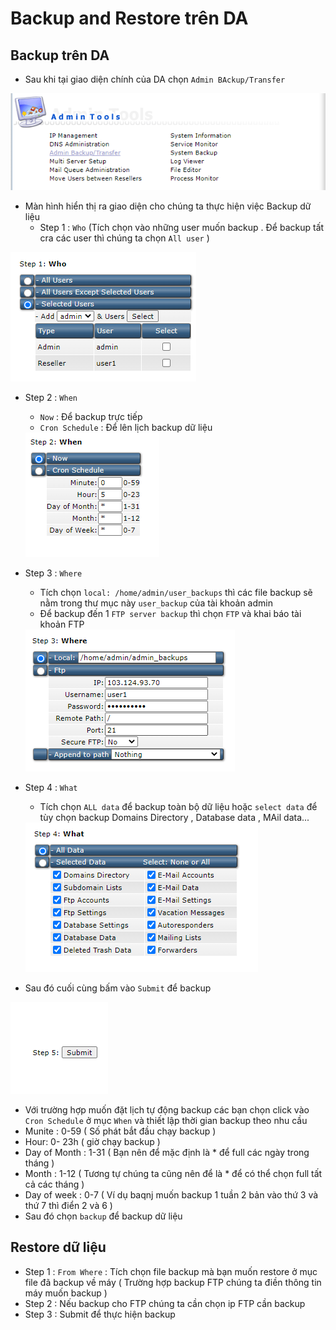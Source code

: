 # Backup and Restore trên DA 
## Backup trên DA 

- Sau khi tại giao diện chính của DA chọn `Admin BAckup/Transfer` 

<img src="/DirectAdmin/BAckup and Transfer/1.png">

- Màn hình hiển thị ra giao diện cho chúng ta thực hiện việc Backup dữ liệu 
  - Step 1 : `Who` (Tích chọn vào những user muốn backup . Để backup tất cra các user thì chúng ta chọn `All user` )

 <img src="/DirectAdmin/BAckup and Transfer/2.png"> 

  - Step 2 : `When` 
    - `Now` : Để backup trực tiếp 
    - `Cron Schedule` : Để lên lịch backup dữ liệu 

    <img src="/DirectAdmin/BAckup and Transfer/3.png">

  - Step 3 : `Where`
    - Tích chọn `local: /home/admin/user_backups` thì các file backup sẽ nằm trong thư mục này `user_backup` của tài khoản admin 
    - Để backup đến 1 `FTP server backup` thì chọn `FTP` và khai báo tài khoản FTP

    <img src="/DirectAdmin/BAckup and Transfer/4.png">

  - Step 4 : `What`
    - Tích chọn `ALL data` để backup toàn bộ dữ liệu hoặc `select data` để tùy chọn backup Domains Directory , Database data , MAil data...

    <img src="/DirectAdmin/BAckup and Transfer/5.png">

  - Sau đó cuối cùng bấm vào `Submit` để backup 

  <img src="/DirectAdmin/BAckup and Transfer/6.png">

- Với trường hợp muốn  đặt lịch tự động backup các bạn chọn click vào `Cron Schedule` ở mục `When` và thiết lập thời gian backup theo nhu cầu 
- Munite : 0-59 ( Số phát bắt đầu chạy backup )
- Hour: 0- 23h ( giờ chạy backup )
- Day of Month : 1-31 ( Bạn nên để mặc định là * để full các ngày trong tháng )
- Month : 1-12 ( Tương tự chúng ta cũng nên để là * để có thể chọn full tất cả các tháng )
- Day of week : 0-7 ( Ví dụ baqnj muốn backup 1 tuần 2 bản vào thứ 3 và thứ 7 thì điển 2 và 6 )
-  Sau đó chọn `backup` để backup dữ liệu 

## Restore dữ liệu 

- Step 1 : `From Where` : Tích chọn file backup mà bạn muốn restore ở mục file đã backup về máy ( Trường hợp backup FTP chúng ta điền thông tin máy muốn backup  )
- Step 2 : Nếu backup cho FTP chúng ta cần chọn ip  FTP cần backup 
- Step 3 : Submit để thực hiện backup



